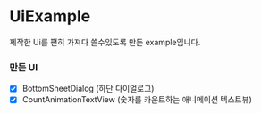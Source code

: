 # UiExample
제작한 Ui를 편히 가져다 쓸수있도록 만든 example입니다.

### 만든 UI
- [x] BottomSheetDialog      (하단 다이얼로그)
- [x] CountAnimationTextView (숫자를 카운트하는 애니메이션 텍스트뷰)
